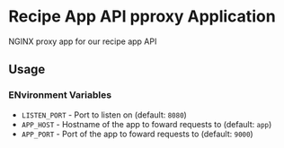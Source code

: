 # Recipe App API pproxy Application
NGINX proxy app for our recipe app API

## Usage 

### ENvironment Variables
* `LISTEN_PORT` - Port to listen on (default: `8080`)
* `APP_HOST` - Hostname of the app to foward requests to (default: `app`)
* `APP_PORT` - Port of the app to foward requests to (default: `9000`)

